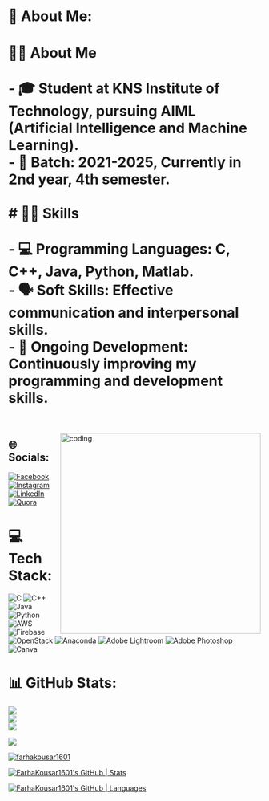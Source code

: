 # 💫 About Me:
# 👩‍🎓 About Me<br><br>- 🎓 Student at KNS Institute of Technology, pursuing AIML (Artificial Intelligence and Machine Learning).<br>- 📅 Batch: 2021-2025, Currently in 2nd year, 4th semester.<br><br> # 👩‍💻 Skills<br><br>- 💻 Programming Languages: C, C++, Java, Python, Matlab.<br>- 🗣 Soft Skills: Effective communication and interpersonal skills.<br>- 🚀 Ongoing Development: Continuously improving my programming and development skills.<br><br>
<div class="image-container">
  <img align="right" alt="coding" width="400" src="https://cdn.stuffanswered.com/stuffanswered/wp-content/uploads/2020/10/what-are-the-best-programs-for-learning-to-code.jpg">
</div>
</body>
</html>

## 🌐 Socials:
[![Facebook](https://img.shields.io/badge/Facebook-%231877F2.svg?logo=Facebook&logoColor=white)](https://facebook.com/https://www.facebook.com/farhakousar576?mibextid=ZbWKwL) [![Instagram](https://img.shields.io/badge/Instagram-%23E4405F.svg?logo=Instagram&logoColor=white)](https://instagram.com/https://instagram.com/farhakousar16?igshid=ZDdkNTZiNTM=) [![LinkedIn](https://img.shields.io/badge/LinkedIn-%230077B5.svg?logo=linkedin&logoColor=white)](https://linkedin.com/in/https://www.linkedin.com/in/farha-kousar-6a9h1) [![Quora](https://img.shields.io/badge/Quora-%23B92B27.svg?logo=Quora&logoColor=white)](https://quora.com/profile/https://www.quora.com/profile/Farha-Kousar-4?ch=10&oid=1201136339&share=2b88e860&srid=uktngC&target_type=user) 



# 💻 Tech Stack:
![C](https://img.shields.io/badge/c-%2300599C.svg?style=plastic&logo=c&logoColor=white) ![C++](https://img.shields.io/badge/c++-%2300599C.svg?style=plastic&logo=c%2B%2B&logoColor=white) ![Java](https://img.shields.io/badge/java-%23ED8B00.svg?style=plastic&logo=java&logoColor=white) ![Python](https://img.shields.io/badge/python-3670A0?style=plastic&logo=python&logoColor=ffdd54) ![AWS](https://img.shields.io/badge/AWS-%23FF9900.svg?style=plastic&logo=amazon-aws&logoColor=white) ![Firebase](https://img.shields.io/badge/firebase-%23039BE5.svg?style=plastic&logo=firebase) ![OpenStack](https://img.shields.io/badge/Openstack-%23f01742.svg?style=plastic&logo=openstack&logoColor=white) ![Anaconda](https://img.shields.io/badge/Anaconda-%2344A833.svg?style=plastic&logo=anaconda&logoColor=white) ![Adobe Lightroom](https://img.shields.io/badge/Adobe%20Lightroom-31A8FF.svg?style=plastic&logo=Adobe%20Lightroom&logoColor=white) ![Adobe Photoshop](https://img.shields.io/badge/adobephotoshop-%2331A8FF.svg?style=plastic&logo=adobephotoshop&logoColor=white) ![Canva](https://img.shields.io/badge/Canva-%2300C4CC.svg?style=plastic&logo=Canva&logoColor=white)
# 📊 GitHub Stats:
![](https://github-readme-stats.vercel.app/api?username=FarhaKousar1601&theme=default&hide_border=false&include_all_commits=false&count_private=false)<br/>
![](https://github-readme-streak-stats.herokuapp.com/?user=FarhaKousar1601&theme=default&hide_border=false)<br/>
![](https://github-readme-stats.vercel.app/api/top-langs/?username=FarhaKousar1601&theme=default&hide_border=false&include_all_commits=false&count_private=false&layout=compact)

[![](https://visitcount.itsvg.in/api?id=FarhaKousar1601&icon=0&color=0)](https://visitcount.itsvg.in)

<p align="left"> <a href="https://github.com/ryo-ma/github-profile-trophy"><img src="https://github-profile-trophy.vercel.app/?username=farhakousar1601" alt="farhakousar1601" /></a> </p>





[![FarhaKousar1601's GitHub | Stats](https://stats.quine.sh/FarhaKousar1601/github?theme=light)](https://quine.sh?utm_source=widgets&utm_campaign=FarhaKousar1601)

[![FarhaKousar1601's GitHub | Languages](https://stats.quine.sh/FarhaKousar1601/languages-over-time?theme=light)](https://quine.sh?utm_source=widgets&utm_campaign=FarhaKousar1601)


